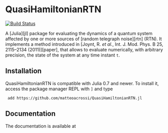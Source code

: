 # QuasiHamiltonianRTN
[![Build Status](https://travis-ci.org/matteoacrossi/QuasiHamiltonianRTN.jl.svg?branch=master)](https://travis-ci.org/matteoacrossi/QuasiHamiltonianRTN.jl)

A [Julia][jl] package for evaluating the dynamics of a quantum system affected by one or more sources of [random telegraph noise][rtn] (RTN). It implements a method introduced in [Joynt, R. *et al.*, Int. J. Mod. Phys. B 25, 2115–2134 (2011)][paper], that allows to evaluate numerically, with arbitrary precision, the state of the system at any time instant `t`.

## Installation

QuasiHamiltonianRTN is compatible with Julia 0.7 and newer. To install it, access the package manager REPL with `]` and type

     add https://github.com/matteoacrossi/QuasiHamiltonianRTN.jl

## Documentation

The documentation is available at 
